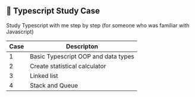 ## :book: Typescript Study Case
Study Typescript with me step by step (for someone who was familiar with Javascript)

| Case  | Descripton |
|-------|--------------------|
| 1 | Basic Typescript OOP and data types |
| 2 | Create statistical calculator |
| 3 | Linked list |
| 4 | Stack and Queue |